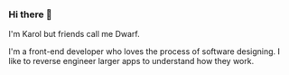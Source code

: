 ### Hi there 👋

I'm Karol but friends call me Dwarf.

I'm a front-end developer who loves the process of software designing. I like to reverse engineer larger apps to understand how they work. 


<!--
**KarolCislowski/KarolCislowski** is a ✨ _special_ ✨ repository because its `README.md` (this file) appears on your GitHub profile.

Here are some ideas to get you started:

- 🔭 I’m currently working on ...
- 🌱 I’m currently learning ...
- 👯 I’m looking to collaborate on ...
- 🤔 I’m looking for help with ...
- 💬 Ask me about ...
- 📫 How to reach me: ...
- 😄 Pronouns: ...
- ⚡ Fun fact: ...
-->
